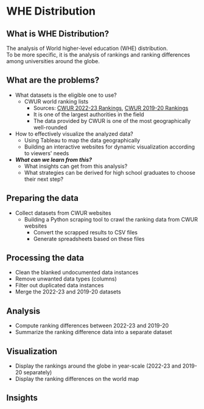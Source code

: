 # WHE Distribution

## What is WHE Distribution?
The analysis of World higher-level education (WHE) distribution.<br/>
To be more specific, it is the analysis of rankings and ranking differences among universities around the globe.

## What are the problems?
* What datasets is the eligible one to use?
  - CWUR world ranking lists
    - Sources: [CWUR 2022-23 Rankings](https://cwur.org/2022-23.php), [CWUR 2019-20 Rankings](https://cwur.org/2019-20.php)
    - It is one of the largest authorities in the field
    - The data provided by CWUR is one of the most geographically well-rounded
* How to effectively visualize the analyzed data? 
  - Using Tableau to map the data geographically
  - Building an interactive websites for dynamic visualization according to viewers' needs
* ***What can we learn from this?***
  - What insights can get from this analysis?
  - What strategies can be derived for high school graduates to choose their next step?

## Preparing the data
* Collect datasets from CWUR websites
  - Building a Python scraping tool to crawl the ranking data from CWUR websites
    - Convert the scrapped results to CSV files
    - Generate spreadsheets based on these files

## Processing the data
* Clean the blanked undocumented data instances
* Remove unwanted data types (columns)
* Filter out duplicated data instances
* Merge the 2022-23 and 2019-20 datasets

## Analysis
* Compute ranking differences between 2022-23 and 2019-20
* Summarize the ranking difference data into a separate dataset

## Visualization
* Display the rankings around the globe in year-scale (2022-23 and 2019-20 separately)
* Display the ranking differences on the world map

## Insights
